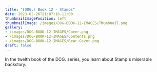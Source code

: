 ```yaml
---
title: "[DOG.] Book 12 - Stamps"
date: 2023-05-26T21:07:16-11:00
thumbnailImagePosition: left
thumbnailImage: /images/DOG-BOOK-12-IMAGES/Thumbnail.png
gallery: 
- /images/DOG-BOOK-12-IMAGES/Cover.png
- /images/DOG-BOOK-12-IMAGES/Contents.png
- /images/DOG-BOOK-12-IMAGES/Rear-Cover.png
draft: false
---
```

In the twelth book of the DOG. series, you learn about Stamp's miserable backstory.